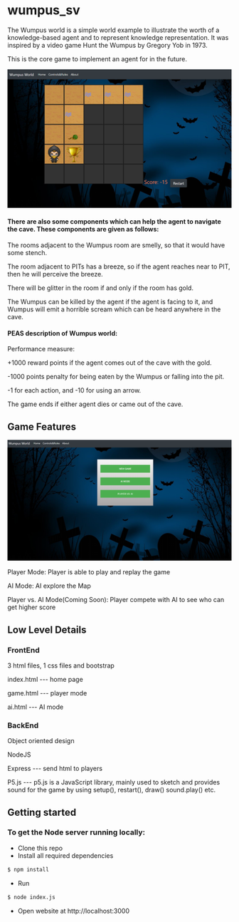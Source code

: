 # wumpus_sv

The Wumpus world is a simple world example to illustrate the worth of a knowledge-based agent and to represent knowledge representation. It was inspired by a video game Hunt the Wumpus by Gregory Yob in 1973.

This is the core game to implement an agent for in the future.

![](img/intro.png)

#### There are also some components which can help the agent to navigate the cave. These components are given as follows:

The rooms adjacent to the Wumpus room are smelly, so that it would have some stench.

The room adjacent to PITs has a breeze, so if the agent reaches near to PIT, then he will perceive the breeze.

There will be glitter in the room if and only if the room has gold.

The Wumpus can be killed by the agent if the agent is facing to it, and Wumpus will emit a horrible scream which can be heard anywhere in the cave.

#### PEAS description of Wumpus world:

Performance measure:

+1000 reward points if the agent comes out of the cave with the gold.

-1000 points penalty for being eaten by the Wumpus or falling into the pit.

-1 for each action, and -10 for using an arrow.

The game ends if either agent dies or came out of the cave.

## Game Features

![](img/home.png)

Player Mode: Player is able to play and replay the game

AI Mode: AI explore the Map 

Player vs. AI Mode(Coming Soon): Player compete with AI to see who can get higher score

## Low Level Details

### FrontEnd
3 html files, 1 css files and bootstrap

index.html --- home page

game.html --- player mode

ai.html --- AI mode

### BackEnd

Object oriented design

NodeJS

Express --- send html to players

P5.js --- p5.js is a JavaScript library, mainly used to sketch and provides sound for the game by using setup(), restart(), draw()
sound.play() etc.

## Getting started
### To get the Node server running locally:

- Clone this repo
- Install all required dependencies

```bash
$ npm install
```
- Run 

```bash
$ node index.js
```
- Open website at http://localhost:3000
